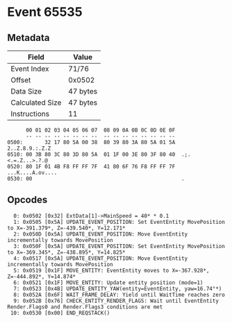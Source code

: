 # Event 65535

## Metadata

| Field           | Value    |
|-----------------|----------|
| Event Index     | 71/76    |
| Offset          | 0x0502   |
| Data Size       | 47 bytes |
| Calculated Size | 47 bytes |
| Instructions    | 11       |

```
      00 01 02 03 04 05 06 07  08 09 0A 0B 0C 0D 0E 0F
      -- -- -- -- -- -- -- --  -- -- -- -- -- -- -- --
0500:       32 17 80 5A 00 38  80 39 80 3A 80 5A 01 5A    2..Z.8.9.:.Z.Z
0510: 00 3B 80 3C 80 3D 80 5A  01 1F 00 3E 80 3F 80 40  .;.<.=.Z...>.?.@
0520: 80 1F 01 4B F8 FF FF 7F  41 80 6F 76 F8 FF FF 7F  ...K....A.ov....
0530: 00                                                .               
```

## Opcodes

```
  0: 0x0502 [0x32] ExtData[1]->MainSpeed = 40* * 0.1
  1: 0x0505 [0x5A] UPDATE_EVENT_POSITION: Set EventEntity MovePosition to X=-391.379*, Z=-439.540*, Y=12.171*
  2: 0x050D [0x5A] UPDATE_EVENT_POSITION: Move EventEntity incrementally towards MovePosition
  3: 0x050F [0x5A] UPDATE_EVENT_POSITION: Set EventEntity MovePosition to X=-369.345*, Z=-438.895*, Y=14.825*
  4: 0x0517 [0x5A] UPDATE_EVENT_POSITION: Move EventEntity incrementally towards MovePosition
  5: 0x0519 [0x1F] MOVE_ENTITY: EventEntity moves to X=-367.928*, Z=-444.892*, Y=14.874*
  6: 0x0521 [0x1F] MOVE_ENTITY: Update entity position (mode=1)
  7: 0x0523 [0x4B] UPDATE_ENTITY_YAW(entity=EventEntity, yaw=16.74°*)
  8: 0x052A [0x6F] WAIT_FRAME_DELAY: Yield until WaitTime reaches zero
  9: 0x052B [0x76] CHECK_ENTITY_RENDER_FLAGS: Wait until EventEntity Render.Flags0 and Render.Flags3 conditions are met
 10: 0x0530 [0x00] END_REQSTACK()
```
